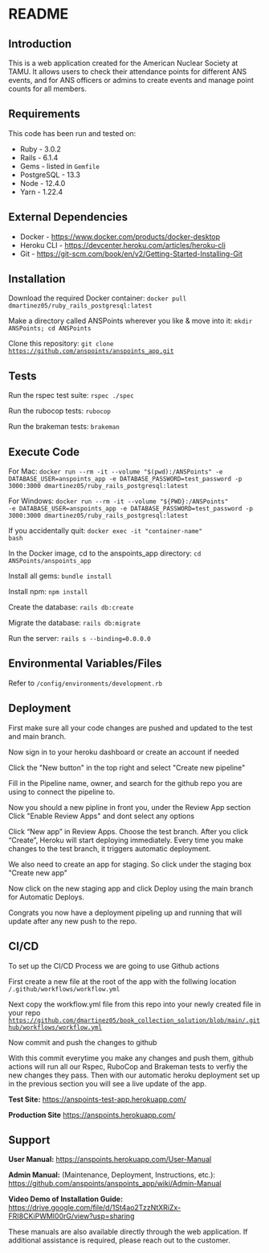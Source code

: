 # README


## Introduction
This is a web application created for the American Nuclear Society at TAMU. It allows users to check their attendance points for different ANS events, and for ANS officers or admins to create events and manage point counts for all members.


## Requirements
This code has been run and tested on:
- Ruby - 3.0.2
- Rails - 6.1.4
- Gems - listed in <code>Gemfile</code>
- PostgreSQL - 13.3
- Node - 12.4.0
- Yarn - 1.22.4


## External Dependencies
- Docker - https://www.docker.com/products/docker-desktop
- Heroku CLI - https://devcenter.heroku.com/articles/heroku-cli
- Git - https://git-scm.com/book/en/v2/Getting-Started-Installing-Git


## Installation

Download the required Docker container:
<code>docker pull dmartinez05/ruby_rails_postgresql:latest</code>

Make a directory called ANSPoints wherever you like & move into it:
<code>mkdir ANSPoints; cd ANSPoints</code>

Clone this repository:
<code>git clone https://github.com/anspoints/anspoints_app.git</code>


## Tests

Run the rspec test suite: <code>rspec ./spec</code>

Run the rubocop tests: <code>rubocop</code>

Run the brakeman tests: <code>brakeman</code>


## Execute Code

For Mac:
<code>docker run --rm -it --volume "$(pwd):/ANSPoints" -e DATABASE_USER=anspoints_app -e DATABASE_PASSWORD=test_password -p 3000:3000 dmartinez05/ruby_rails_postgresql:latest</code>

For Windows:
<code>docker run --rm -it --volume "${PWD}:/ANSPoints" -e DATABASE_USER=anspoints_app -e DATABASE_PASSWORD=test_password -p 3000:3000 dmartinez05/ruby_rails_postgresql:latest</code>

If you accidentally quit:
<code>docker exec -it "container-name" bash</code>

In the Docker image, cd to the anspoints_app directory:
<code>cd ANSPoints/anspoints_app</code>

Install all gems:
<code>bundle install</code>

Install npm:
<code>npm install</code>

Create the database:
<code>rails db:create</code>

Migrate the database:
<code>rails db:migrate</code>

Run the server:
<code>rails s --binding=0.0.0.0</code>


## Environmental Variables/Files

Refer to <code>/config/environments/development.rb</code>


## Deployment

First make sure all your code changes are pushed and updated to the test and main branch.

Now sign in to your heroku dashboard or create an account if needed

Click the "New button" in the top right and select "Create new pipeline"

Fill in the Pipeline name, owner, and search for the github repo you are using to connect the pipeline to.

Now you should a new pipline in front you, under the Review App section Click "Enable Review Apps" and dont select any options

Click “New app” in Review Apps. Choose the test branch. After you click “Create”, Heroku will start deploying immediately. Every time you make changes to the test branch, it triggers automatic deployment.

We also need to create an app for staging. So click under the staging box "Create new app"

Now click on the new staging app and click Deploy using the main branch for Automatic Deploys.

Congrats you now have a deployment pipeling up and running that will update after any new push to the repo.


## CI/CD

To set up the CI/CD Process we are going to use Github actions

First create a new file at the root of the app with the follwing location
<code>/.github/workflows/workflow.yml</code>

Next copy the workflow.yml file from this repo into your newly created file in your repo
<code>https://github.com/dmartinez05/book_collection_solution/blob/main/.github/workflows/workflow.yml</code>

Now commit and push the changes to github

With this commit everytime you make any changes and push them, github actions will run all our Rspec, RuboCop and Brakeman tests to verfiy the new changes they pass. Then with our automatic heroku deployment set up in the previous section you will see a live update of the app.


**Test Site:**
https://anspoints-test-app.herokuapp.com/

**Production Site**
https://anspoints.herokuapp.com/


## Support

**User Manual:** https://anspoints.herokuapp.com/User-Manual

**Admin Manual:** (Maintenance, Deployment, Instructions, etc.): https://github.com/anspoints/anspoints_app/wiki/Admin-Manual

**Video Demo of Installation Guide:** https://drive.google.com/file/d/1St4ao2TzzNtXRiZx-FRI8CKiPWMI00rG/view?usp=sharing

These manuals are also available directly through the web application. If additional assistance is required, please reach out to the customer.
